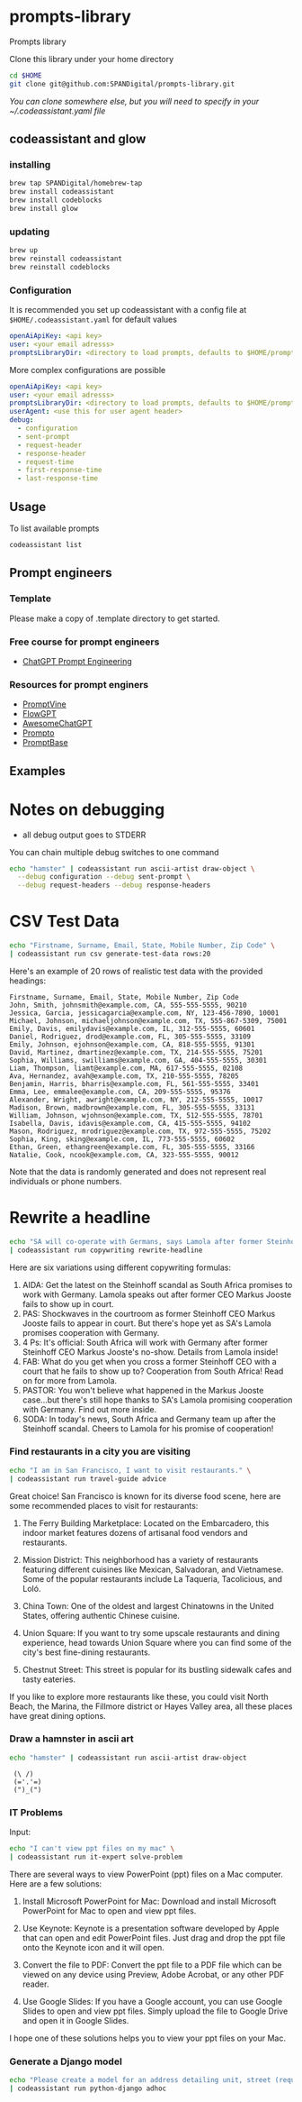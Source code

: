 # prompts-library

Prompts library

Clone this library under your home directory

```bash
cd $HOME
git clone git@github.com:SPANDigital/prompts-library.git
```
_You can clone somewhere else, but you will need to specify in your ~/.codeassistant.yaml file_

## codeassistant and glow

### installing

```bash
brew tap SPANDigital/homebrew-tap
brew install codeassistant
brew install codeblocks
brew install glow
```

### updating

```bash
brew up
brew reinstall codeassistant
brew reinstall codeblocks
```

### Configuration
It is recommended you set up codeassistant with a config file at `$HOME/.codeassistant.yaml` for default values

```yaml
openAiApiKey: <api key>
user: <your email adresss>
promptsLibraryDir: <directory to load prompts, defaults to $HOME/prompts-library>
```

More complex configurations are possible

```yaml
openAiApiKey: <api key>
user: <your email adresss>
promptsLibraryDir: <directory to load prompts, defaults to $HOME/prompts-library>
userAgent: <use this for user agent header>
debug:
  - configuration
  - sent-prompt
  - request-header
  - response-header
  - request-time
  - first-response-time
  - last-response-time
```

## Usage

To list available prompts

```bash
codeassistant list
```

## Prompt engineers

### Template

Please make a copy of .template directory to get started.

### Free course for prompt engineers

- [ChatGPT Prompt Engineering](https://learn.deeplearning.ai/chatgpt-prompt-eng/)

### Resources for prompt enginers

- [PromptVine](https://promptvine.com/)
- [FlowGPT](https://flowgpt.com/)
- [AwesomeChatGPT](https://www.awesomegptprompts.com/)
- [Prompto](https://prompto.chat/)
- [PromptBase](https://promptbase.com/chatgpt)

## Examples

# Notes on debugging

- all debug output goes to STDERR

You can chain multiple debug switches to one command

```bash
echo "hamster" | codeassistant run ascii-artist draw-object \
  --debug configuration --debug sent-prompt \
  --debug request-headers --debug response-headers
```


# CSV Test Data

```bash
echo "Firstname, Surname, Email, State, Mobile Number, Zip Code" \
| codeassistant run csv generate-test-data rows:20
```

Here's an example of 20 rows of realistic test data with the provided headings:

```
Firstname, Surname, Email, State, Mobile Number, Zip Code
John, Smith, johnsmith@example.com, CA, 555-555-5555, 90210
Jessica, Garcia, jessicagarcia@example.com, NY, 123-456-7890, 10001
Michael, Johnson, michaeljohnson@example.com, TX, 555-867-5309, 75001
Emily, Davis, emilydavis@example.com, IL, 312-555-5555, 60601
Daniel, Rodriguez, drod@example.com, FL, 305-555-5555, 33109
Emily, Johnson, ejohnson@example.com, CA, 818-555-5555, 91301
David, Martinez, dmartinez@example.com, TX, 214-555-5555, 75201
Sophia, Williams, swilliams@example.com, GA, 404-555-5555, 30301
Liam, Thompson, liamt@example.com, MA, 617-555-5555, 02108
Ava, Hernandez, avah@example.com, TX, 210-555-5555, 78205
Benjamin, Harris, bharris@example.com, FL, 561-555-5555, 33401
Emma, Lee, emmalee@example.com, CA, 209-555-5555, 95376
Alexander, Wright, awright@example.com, NY, 212-555-5555, 10017
Madison, Brown, madbrown@example.com, FL, 305-555-5555, 33131
William, Johnson, wjohnson@example.com, TX, 512-555-5555, 78701
Isabella, Davis, idavis@example.com, CA, 415-555-5555, 94102
Mason, Rodriguez, mrodriguez@example.com, TX, 972-555-5555, 75202
Sophia, King, sking@example.com, IL, 773-555-5555, 60602
Ethan, Green, ethangreen@example.com, FL, 305-555-5555, 33166
Natalie, Cook, ncook@example.com, CA, 323-555-5555, 90012
```

Note that the data is randomly generated and does not represent real individuals or phone numbers.

# Rewrite a headline

```bash
echo "SA will co-operate with Germans, says Lamola after former Steinhoff CEO Markus Jooste fails to appear in court" \
| codeassistant run copywriting rewrite-headline
```

Here are six variations using different copywriting formulas:

1. AIDA: Get the latest on the Steinhoff scandal as South Africa promises to work with Germany. Lamola speaks out after former CEO Markus Jooste fails to show up in court.
2. PAS: Shockwaves in the courtroom as former Steinhoff CEO Markus Jooste fails to appear in court. But there's hope yet as SA's Lamola promises cooperation with Germany.
3. 4 Ps: It's official: South Africa will work with Germany after former Steinhoff CEO Markus Jooste's no-show. Details from Lamola inside!
4. FAB: What do you get when you cross a former Steinhoff CEO with a court that he fails to show up to? Cooperation from South Africa! Read on for more from Lamola.
5. PASTOR: You won't believe what happened in the Markus Jooste case...but there's still hope thanks to SA's Lamola promising cooperation with Germany. Find out more inside.
6. SODA: In today's news, South Africa and Germany team up after the Steinhoff scandal. Cheers to Lamola for his promise of cooperation!

### Find restaurants in a city you are visiting

```bash
echo "I am in San Francisco, I want to visit restaurants." \
| codeassistant run travel-guide advice
```

Great choice! San Francisco is known for its diverse food scene, here are some recommended places to visit for restaurants:

1. The Ferry Building Marketplace: Located on the Embarcadero, this indoor market features dozens of artisanal food vendors and restaurants.

2. Mission District: This neighborhood has a variety of restaurants featuring different cuisines like Mexican, Salvadoran, and Vietnamese. Some of the popular restaurants include La Taqueria, Tacolicious, and Loló.

3. China Town: One of the oldest and largest Chinatowns in the United States, offering authentic Chinese cuisine.

4. Union Square: If you want to try some upscale restaurants and dining experience, head towards Union Square where you can find some of the city's best fine-dining restaurants.

5. Chestnut Street: This street is popular for its bustling sidewalk cafes and tasty eateries.

If you like to explore more restaurants like these, you could visit North Beach, the Marina, the Fillmore district or Hayes Valley area, all these places have great dining options.

### Draw a hamnster in ascii art

```bash
echo "hamster" | codeassistant run ascii-artist draw-object
```

```
 (\ /)
 (='.'=)
 (")_(")
```

### IT Problems

Input:
```bash
echo "I can't view ppt files on my mac" \
| codeassistant run it-expert solve-problem
```

There are several ways to view PowerPoint (ppt) files on a Mac computer. Here are a few solutions:

1. Install Microsoft PowerPoint for Mac: Download and install Microsoft PowerPoint for Mac to open and view ppt files.

2. Use Keynote: Keynote is a presentation software developed by Apple that can open and edit PowerPoint files. Just drag and drop the ppt file onto the Keynote icon and it will open.

3. Convert the file to PDF: Convert the ppt file to a PDF file which can be viewed on any device using Preview, Adobe Acrobat, or any other PDF reader.

4. Use Google Slides: If you have a Google account, you can use Google Slides to open and view ppt files. Simply upload the file to Google Drive and open it in Google Slides.

I hope one of these solutions helps you to view your ppt files on your Mac.

### Generate a Django model

```bash
echo "Please create a model for an address detailing unit, street (required), street2, suburb, postcode, state. Have the state be a foreign key to a state model and the suburb and postcode be a foreign key to a suburb model. Include __str__ and __repr__ on all models." \
| codeassistant run python-django adhoc
```
